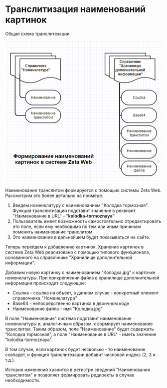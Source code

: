 # Транслитизация наименований картинок

Общая схема транслитезации

![&#x421;&#x442;&#x440;&#x443;&#x43A;&#x442;&#x443;&#x440;&#x430; &#x445;&#x440;&#x430;&#x43D;&#x435;&#x43D;&#x438;&#x44F;](../../.gitbook/assets/image%20%2827%29.png)

Наименование транслитом формируется с помощью системы Zeta Web. Рассмотрим это более детально на примере.

1. Введем номенклатуру с наименованием "Колодка тормозная". Функция транслитизации подставит значение в реквизит "Наименование в URL" - "**kolodka-tormoznaya"**
2. Пользователь имеет возможность самостоятельно отредактировать это поле, если ему необходимо по тем или иным причинам поменять наименование транслитом.
3. Это наименование в дальнейшем будет показываться на сайте.

Теперь перейдем к добавлению картинок. Хранение картинок в системе Zeta Web реализовано с помощью типового функционала, основанного на справочнике "Хранилище дополнительной информации". 

Добавим новую картинку с наименованием "Колодка.jpg" к карточке номенклатуры. При прикреплении файла в хранилище дополнительной информации происходит следующее:

* Ссылка - ссылка на объект, в данном случае - конкретный элемент справочника "Номенклатура"
* Base64 - непосредственно картинка в двоичном коде
* Наименование файла - имя "Колодка.jpg"

В поле "Наименование" система подставит наименование номенклатуры и, аналогичным образом, сформирует наименование транслитом. Таким образом, поле "Наименование" будет содержать "Колодка тормозная", а поле "Наименование в URL" - иметь значение "kolodka-tormoznaya".

В том случае, если картинок будет несколько - то наименование совпадет, и функция транслитезации добавит числовой индекс \(2, 3 и т.д.\).

История изменений хранится в регистре сведений "Наименования транслитом" и позволяет формировать редиректы в случае необходимости.

